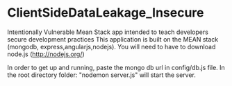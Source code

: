 ClientSideDataLeakage_Insecure
==============================

Intentionally Vulnerable Mean Stack app intended to teach developers secure development practices
This application is built on the MEAN stack (mongodb, express,angularjs,nodejs). You will need to have to download node.js (http://nodejs.org/)

In order to get  up and running, paste the mongo db url in  config/db.js file.
In the root directory folder: "nodemon server.js" will start the server.
